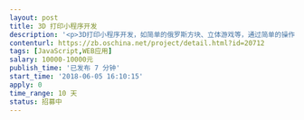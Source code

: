 ```yaml
---                
layout: post       
title: 3D 打印小程序开发           
description: '<p>3D打印小程序开发，如简单的俄罗斯方块、立体游戏等，通过简单的操作设计，能够完成一个作品的设计，并将设计的作品保存，也是基于3D打印创客教育的小程序。</p>'     
contenturl: https://zb.oschina.net/project/detail.html?id=20712      
tags: [JavaScript,WEB应用]            
salary: 10000-10000元          
publish_time: '已发布 7 分钟'         
start_time: '2018-06-05 16:10:15'           
apply: 0                   
time_range: 10 天              
status: 招募中                  
---                 
```

